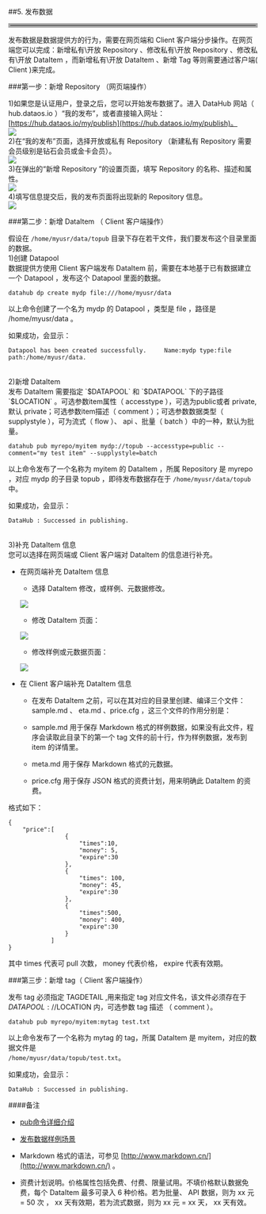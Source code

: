 ##5. 发布数据


<hr style=" border:4px solid #A9A9A9;" />  


发布数据是数据提供方的行为，需要在网页端和 Client 客户端分步操作。在网页端您可以完成：新增私有\开放 Repository 、修改私有\开放 Repository 、修改私有\开放 DataItem ，而新增私有\开放 DataItem 、新增 Tag 等则需要通过客户端( Client )来完成。

###第一步：新增 Repository （网页端操作）

1)如果您是认证用户，登录之后，您可以开始发布数据了。进入 DataHub 网站（ hub.dataos.io ）“我的发布”，或者直接输入网址：[https://hub.dataos.io/my/publish](https://hub.dataos.io/my/publish)。
<br>
![](/img/mypub.png)
<br>
2)在“我的发布”页面，选择开放或私有 Repository （新建私有 Repository 需要会员级别是钻石会员或金卡会员）。
<br>
![](img/mypub2.png)
<br>
3)在弹出的“新增 Repository ”的设置页面，填写 Repository 的名称、描述和属性。
<br>
![](img/new_repo_create.png)
<br>
4)填写信息提交后，我的发布页面将出现新的 Repository 信息。
<br>
![](img/new_repo.png)

###第二步：新增 DataItem （ Client 客户端操作）

假设在 `/home/myusr/data/topub` 目录下存在若干文件，我们要发布这个目录里面的数据。
<br>
1)创建 Datapool
<br>
数据提供方使用 Client 客户端发布 DataItem 前，需要在本地基于已有数据建立一个 Datapool ，发布这个 Datapool 里面的数据。

	datahub dp create mydp file:///home/myusr/data

以上命令创建了一个名为 mydp 的 Datapool ，类型是 file ，路径是 /home/myusr/data 。

如果成功，会显示：
 
	Datapool has been created successfully. 	Name:mydp type:file path:/home/myusr/data.
<br>
2)新增 DataItem
<br>
发布 DataItem 需要指定 `$DATAPOOL` 和 `$DATAPOOL` 下的子路径 `$LOCATION` 。可选参数item属性（ accesstype ），可选为public或者 private, 默认 private；可选参数item描述（ comment ）；可选参数数据类型（ supplystyle ），可为流式（ flow ）、 api 、批量（ batch ）中的一种，默认为批量。

	datahub pub myrepo/myitem mydp://topub --accesstype=public --comment="my test item" --supplystyle=batch
    
以上命令发布了一个名称为 myitem 的 DataItem ，所属 Repository 是 myrepo ，对应 mydp 的子目录 topub ，即待发布数据存在于 `/home/myusr/data/topub` 中。

如果成功，会显示：

	DataHub : Successed in publishing.
<br>
3)补充 DataItem 信息
<br>
您可以选择在网页端或 Client 客户端对 DataItem 的信息进行补充。

*  在网页端补充 DataItem 信息

    * 选择 DataItem 修改，或样例、元数据修改。

    ![](img/item.png)

	* 修改 DataItem 页面：

	![](img/update_item.png)

	* 修改样例或元数据页面：

	![](img/update_sample_meta.png)

* 在 Client 客户端补充 DataItem 信息

	* 在发布 DataItem 之前，可以在其对应的目录里创建、编译三个文件： sample.md 、 eta.md 、price.cfg ，这三个文件的作用分别是：

	* sample.md 用于保存 Markdown 格式的样例数据，如果没有此文件，程序会读取此目录下的第一个 tag 文件的前十行，作为样例数据，发布到 item 的详情里。

	* meta.md 用于保存 Markdown 格式的元数据。

	* price.cfg 用于保存 JSON 格式的资费计划，用来明确此 DataItem 的资费。

格式如下：

    {
    	"price":[
    				{
                    	"times":10,
                        "money": 5,
                        "expire":30
                    },
                    {
                    	"times": 100,
                        "money": 45,
                        "expire":30
                    },
                    {
                    	"times":500,
                        "money": 400,
                        "expire":30
                    }
                ]
    }


其中 times 代表可 pull 次数， money 代表价格， expire 代表有效期。

###第三步：新增 tag（ Client 客户端操作）

发布 tag 必须指定 TAGDETAIL ,用来指定 tag 对应文件名，该文件必须存在于 $DATAPOOL://$LOCATION 内，可选参数 tag 描述 （ comment ）。

	datahub pub myrepo/myitem:mytag test.txt

以上命令发布了一个名称为 mytag 的 tag，所属 DataItem 是 myitem，对应的数据文件是  
	 `/home/myusr/data/topub/test.txt`。

如果成功，会显示：

	DataHub : Successed in publishing.

####备注  
* [pub命令详细介绍](pub.md)  
* [发布数据样例场景](example2.md)

*  Markdown 格式的语法，可参见 [http://www.markdown.cn/](http://www.markdown.cn/) 。

* 资费计划说明。价格属性包括免费、付费、限量试用。不填价格默认数据免费，每个 DataItem 最多可录入 6 种价格。若为批量、 API 数据，则为 xx 元 = 50 次 ， xx 天有效期，若为流式数据，则为 xx 元 = xx 天， xx 天有效。
